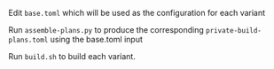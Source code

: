 Edit `base.toml` which will be used as the configuration for each variant

Run `assemble-plans.py` to produce the corresponding `private-build-plans.toml` using the base.toml input

Run `build.sh` to build each variant.